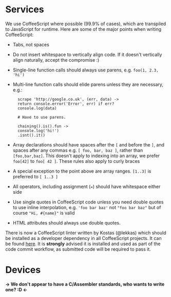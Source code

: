 # Services

We use CoffeeScript where possible (99.9% of cases), which are transpiled to JavaScript for runtime. Here are some of the major points when writing CoffeeScript:

* Tabs, not spaces
* Do not insert whitespace to vertically align code. If it doesn't vertically align naturally, accept the compromise :)
* Single-line function calls should always use parens, e.g. `foo(1, 2.3, 'hi')`
* Multi-line function calls should elide parens unless they are necessary, e.g.:

        scrape 'http://google.co.uk', (err, data) ->
        return console.error('Error', err) if err?
        console.log(data)

        # Have to use parens.

        chaining().is().fun ->
        console.log('hi!')
        .isnt().it()

* Array declarations should have spaces after the `[` and before the `]`, and spaces after any commas e.g. `[ foo, bar, baz ]`, rather than `[foo,bar,baz]`. This doesn't apply to indexing into an array, we prefer `foo[42]` to `foo[ 42 ]`. These rules also apply to curly braces
* A special exception to the point above are array ranges. `[1..3]` is preferred to `[ 1..3 ]`
* All operators, including assignment (`=`) should have whitespace either side
* Use single quotes in CoffeeScript code unless you need double quotes to use inline interpolation, e.g. `'foo bar baz'` not `"foo bar baz"` but of course `"Hi, #{name}"` is valid
* HTML attributes should always use double quotes.

There is now a CoffeeScript linter written by Kostas (@lekkas) which should be installed as a developer dependency in all CoffeeScript projects. It can be found [here](https://github.com/resin-io/resin-lint). It is **strongly** advised it is installed and used as part of the code commit workflow, as submitted code will be required to pass it.

# Devices

**-> We don't appear to have a C/Assembler standards, who wants to write one? :D <-**
